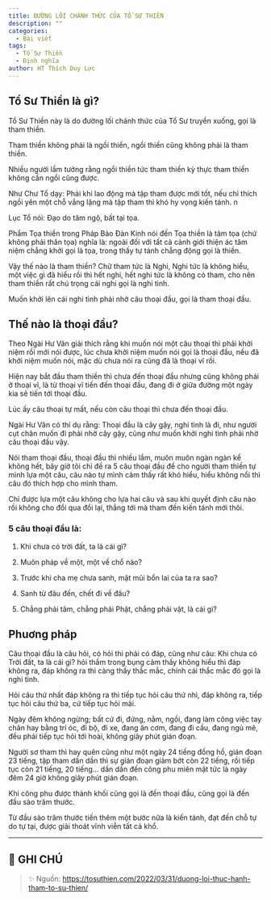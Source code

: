 ```yaml
---
title: ĐƯỜNG LỐI CHÁNH THỨC CỦA TỔ SƯ THIỀN
description: ""
categories:
  - Bài viết
tags:
  - Tổ Sư Thiền
  - Định nghĩa
author: HT Thích Duy Lực
---
```


## Tổ Sư Thiền là gì?

Tổ Sư Thiền này là do đường lối chánh thức của Tổ Sư truyền xuống, gọi là tham thiền.

Tham thiền không phải là ngồi thiền, ngồi thiền cũng không phải là tham thiền.

Nhiều người lầm tưởng rằng ngồi thiền tức tham thiền kỳ thực tham thiền không cần ngồi cũng được.

Như Chư Tổ dạy: Phải khi lao động mà tập tham được mới tốt, nếu chỉ thích ngồi yên một chỗ vắng lặng mà tập tham thì khó hy vọng kiến tánh. n

Lục Tổ nói: Đạo do tâm ngộ, bất tại tọa.

Phẩm Tọa thiền trong Pháp Bảo Đàn Kinh nói đến Tọa thiền là tâm tọa (chứ không phải thân tọa) nghĩa là: ngoài đối với tất cả cảnh giới thiện ác tâm niệm chẳng khởi gọi là tọa, trong thấy tự tánh chẳng động gọi là thiền.

Vậy thế nào là tham thiền? Chữ tham tức là Nghi, Nghi tức là không hiểu, một việc gì đã hiểu rồi thì hết nghi, hết nghi tức là không có tham, cho nên tham thiền rất chú trọng cái nghi gọi là nghi tình.

Muốn khởi lên cái nghi tình phải nhờ câu thoại đầu, gọi là tham thoại đầu.

## Thế nào là thoại đầu?

Theo Ngài Hư Vân giải thích rằng khi muốn nói một câu thoại thì phải khởi niệm rồi mới nói được, lúc chưa khởi niệm muốn nói gọi là thoại đầu, nếu đã khởi niệm muốn nói, mặc dù chưa nói ra cũng đã là thoại vĩ rồi.

Hiện nay bắt đầu tham thiền thì chưa đến thoại đầu nhưng cũng không phải ở thoại vĩ, là từ thoại vĩ tiến đến thoại đầu, đang đi ở giữa đường một ngày kia sẽ tiến tới thoại đầu.

Lúc ấy câu thoại tự mất, nếu còn câu thoại thì chưa đến thoại đầu.

Ngài Hư Vân có thí dụ rằng: Thoại đầu là cây gậy, nghi tình là đi, như người cụt chân muốn đi phải nhờ cây gậy, cũng như muốn khởi nghi tình phải nhờ câu thoại đầu vậy.

Nói tham thoại đầu, thoại đầu thì nhiều lắm, muôn muôn ngàn ngàn kể không hết, bây giờ tôi chỉ đề ra 5 câu thoại đầu để cho người tham thiền tự mình lựa một câu, câu nào tự mình cảm thấy rất khó hiểu, hiểu không nổi thì câu đó thích hợp cho mình tham.

Chỉ được lựa một câu không cho lựa hai câu và sau khi quyết định câu nào rồi không cho đổi qua đổi lại, thẳng tới mà tham đến kiến tánh mới thôi.

### 5 câu thoại đầu là:

1. Khi chưa có trời đất, ta là cái gì?

2. Muôn pháp về một, một về chổ nào?

3. Trước khi cha mẹ chưa sanh, mặt mũi bổn lai của ta ra sao?

4. Sanh từ đâu đến, chết đi về đâu?

5. Chẳng phải tâm, chẳng phải Phật, chẳng phải vật, là cái gì?

## Phuơng pháp

Câu thoại đầu là câu hỏi, có hỏi thì phải có đáp, cũng như câu: Khi chưa có Trời đất, ta là cái gì? hỏi thầm trong bụng cảm thấy không hiểu thì đáp không ra, đáp không ra thì càng thấy thắc mắc, chính cái thắc mắc đó gọi là nghi tình.

Hỏi câu thứ nhất đáp không ra thì tiếp tục hỏi câu thứ nhì, đáp không ra, tiếp tục hỏi câu thứ ba, cứ tiếp tục hỏi mãi.

Ngày đêm không ngừng; bất cứ đi, đứng, nằm, ngồi, đang làm công việc tay chân hay bằng trí óc, đi bộ, đi xe, đang ăn cơm, đang đi cầu, đang ngủ mê, đều phải tiếp tục hỏi tới hoài, không giây phút gián đoạn.

Người sơ tham thì hay quên cũng như một ngày 24 tiếng đồng hồ, gián đoạn 23 tiếng, tập tham dần dần thì sự gián đoạn giảm bớt còn 22 tiếng, rồi tiếp tục còn 21 tiếng, 20 tiếng... dần dần đến công phu miên mật tức là ngày đêm 24 giờ không giây phút gián đoạn.

Khi công phu được thành khối cũng gọi là đến thoại đầu, cũng gọi là đến đầu sào trăm thước.

Từ đầu sào trăm thước tiến thêm một bước nữa là kiến tánh, đạt đến chỗ tự do tự tại, được giải thoát vĩnh viễn tất cả khổ.

<hr class="blog-rule" />

## 📌 GHI CHÚ

> ✨ Nguồn: https://tosuthien.com/2022/03/31/duong-loi-thuc-hanh-tham-to-su-thien/
